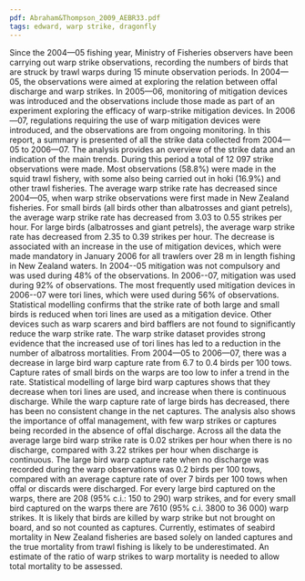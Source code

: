 ```yaml
---
pdf: Abraham&Thompson_2009_AEBR33.pdf
tags: edward, warp strike, dragonfly
---
```

Since the 2004—05 fishing year, Ministry of Fisheries observers have been carrying out warp strike observations, recording the numbers of birds that are struck by trawl warps during 15 minute observation periods. In 2004—05, the observations were aimed at exploring the relation between offal discharge and warp strikes. In 2005—06, monitoring of mitigation devices was introduced and the observations include those made as part of an experiment exploring the efficacy of warp-strike mitigation devices. In 2006—07, regulations requiring the use of warp mitigation devices were introduced, and the observations are from ongoing monitoring. In this report, a summary is presented of all the strike data collected from 2004—05 to 2006—07. The analysis provides an overview of the strike data and an indication of the main trends. During this period a total of 12 097 strike observations were made. Most observations (58.8%) were made in the squid trawl fishery, with some also being carried out in hoki (16.9%) and other trawl fisheries. The average warp strike rate has decreased since 2004—05, when warp strike observations were first made in New Zealand fisheries. For small birds (all birds other than albatrosses and giant petrels), the average warp strike rate has decreased from 3.03 to 0.55 strikes per hour. For large birds (albatrosses and giant petrels), the average warp strike rate has decreased from 2.35 to 0.39 strikes per hour. The decrease is associated with an increase in the use of mitigation devices, which were made mandatory in January 2006 for all trawlers over 28 m in length fishing in New Zealand waters. In 2004--05 mitigation was not compulsory and was used during 48% of the observations. In 2006--07, mitigation was used during 92% of observations. The most frequently used mitigation devices in 2006--07 were tori lines, which were used during 56% of observations. Statistical modelling confirms that the strike rate of both large and small birds is reduced when tori lines are used as a mitigation device. Other devices such as warp scarers and bird bafflers are not found to significantly reduce the warp strike rate. The warp strike dataset provides strong evidence that the increased use of tori lines has led to a reduction in the number of albatross mortalities. From 2004—05 to 2006—07, there was a decrease in large bird warp capture rate from 6.7 to 0.4 birds per 100 tows. Capture rates of small birds on the warps are too low to infer a trend in the rate. Statistical modelling of large bird warp captures shows that they decrease when tori lines are used, and increase when there is continuous discharge. While the warp capture rate of large birds has decreased, there has been no consistent change in the net captures. The analysis also shows the importance of offal management, with few warp strikes or captures being recorded in the absence of offal discharge. Across all the data the average large bird warp strike rate is 0.02 strikes per hour when there is no discharge, compared with 3.22 strikes per hour when discharge is continuous. The large bird warp capture rate when no discharge was recorded during the warp observations was 0.2 birds per 100 tows, compared with an average capture rate of over 7 birds per 100 tows when offal or discards were discharged. For every large bird captured on the warps, there are 208 (95% c.i.: 150 to 290) warp strikes, and for every small bird captured on the warps there are 7610 (95% c.i. 3800 to 36 000) warp strikes. It is likely that birds are killed by warp strike but not brought on board, and so not counted as captures. Currently, estimates of seabird mortality in New Zealand fisheries are based solely on landed captures and the true mortality from trawl fishing is likely to be underestimated. An estimate of the ratio of warp strikes to warp mortality is needed to allow total mortality to be assessed. 
